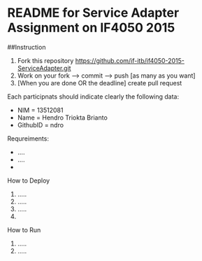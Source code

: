 # README for Service Adapter Assignment on IF4050 2015

##Instruction
1. Fork this repository https://github.com/if-itb/if4050-2015-ServiceAdapter.git
2. Work on your fork --> commit --> push [as many as you want]
3. [When you are done OR the deadline] create pull request  

Each participnats should indicate clearly the following data:
 * NIM      = 13512081
 * Name     = Hendro Triokta Brianto
 * GithubID = ndro

Requreiments:
 * ....
 * ....
 * 

How to Deploy
 1. .....
 2. .....
 3. .....
 4. 
 
How to Run
 1. .....
 2. .....
 
